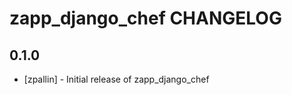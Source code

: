zapp_django_chef CHANGELOG
=======================

0.1.0
-----
- [zpallin] - Initial release of zapp_django_chef

